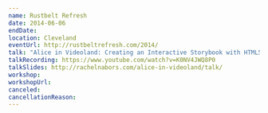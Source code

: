 ```yaml
---
name: Rustbelt Refresh
date: 2014-06-06
endDate:
location: Cleveland
eventUrl: http://rustbeltrefresh.com/2014/
talk: "Alice in Videoland: Creating an Interactive Storybook with HTML5"
talkRecording: https://www.youtube.com/watch?v=K0NV4JWQ8P0
talkSlides: http://rachelnabors.com/alice-in-videoland/talk/
workshop:
workshopUrl:
canceled:
cancellationReason:
---
```


